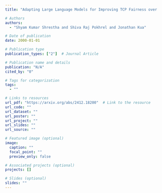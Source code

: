 ```yaml
---
title: "Adapting Large Language Models for Improving TCP Fairness over WiFi"

# Authors
authors:
  - "Shyam Kumar Shrestha and Shiva Raj Pokhrel and Jonathan Kua"

# Date of publication
date: 2000-01-01

# Publication type
publication_types: ["2"]  # Journal Article

# Publication name and details
publication: "N/A"
cited_by: "0"

# Tags for categorization
tags:
  - ""

# Links to resources
url_pdf: "https://arxiv.org/abs/2412.18200"  # Link to the resource
url_code: ""
url_dataset: ""
url_poster: ""
url_project: ""
url_slides: ""
url_source: ""

# Featured image (optional)
image:
  caption: ""
  focal_point: ""
  preview_only: false

# Associated projects (optional)
projects: []

# Slides (optional)
slides: ""
---
```

